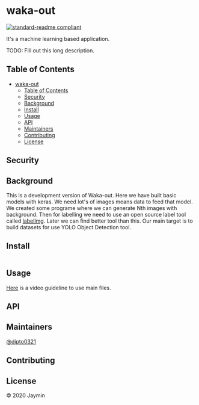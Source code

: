 # waka-out

[![standard-readme compliant](https://img.shields.io/badge/standard--readme-OK-green.svg?style=flat-square)](https://github.com/RichardLitt/standard-readme)

It&#39;s a machine learning based application.

TODO: Fill out this long description.

## Table of Contents

- [waka-out](#waka-out)
  - [Table of Contents](#table-of-contents)
  - [Security](#security)
  - [Background](#background)
  - [Install](#install)
  - [Usage](#usage)
  - [API](#api)
  - [Maintainers](#maintainers)
  - [Contributing](#contributing)
  - [License](#license)

## Security

## Background
This is a development version of Waka-out. Here we have built basic models with keras. We need lot's of images means data to feed that model. We created some programe where we can generate Nth images with background. Then for labelling we need to use an open source label tool called [labelImg](https://github.com/tzutalin/labelImg). Later we can find better tool than this. Our main target is to build datasets for use YOLO Object Detection tool.
## Install

```
```

## Usage
[Here](https://drive.google.com/open?id=19TZ_26Q-j7VuhIDLNnEB5AyLpDff87lO) is a video guideline to use main files.

## API

## Maintainers

[@dipto0321](https://github.com/dipto0321)

## Contributing



## License

© 2020 Jaymin
